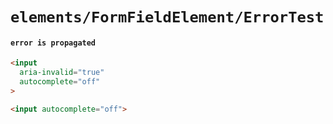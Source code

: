 # `elements/FormFieldElement/ErrorTest`

#### `error is propagated`

```html
<input
  aria-invalid="true"
  autocomplete="off"
>

```

```html
<input autocomplete="off">

```

